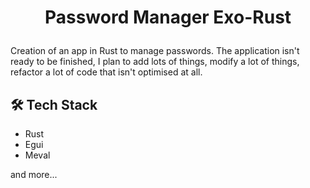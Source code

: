 
# <p align="center">Password Manager Exo-Rust</p>
Creation of an app in Rust to manage passwords. The application isn't ready to be finished, I plan to add lots of things, modify a lot of things, refactor a lot of code that isn't optimised at all.


## 🛠️ Tech Stack
- Rust
- Egui
- Meval 

 and more...
    
    
